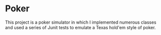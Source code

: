 # Poker
This project is a poker simulator in which I implemented numerous classes and used a series of Junit tests to emulate a Texas hold'em style of poker.
